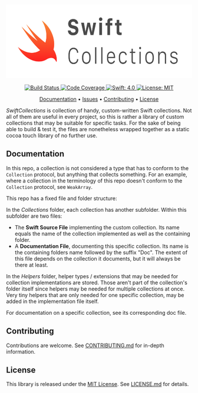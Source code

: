 <p align="center">
    <img src="https://raw.githubusercontent.com/fredpi/SwiftCollections/stable/Logo.png"
      width=600 height=200>
</p>

<p align="center">
    <a href="https://travis-ci.org/fredpi/SwiftCollections">
        <img src="https://travis-ci.org/fredpi/SwiftCollections.svg?branch=stable" alt="Build Status">
    </a>
    <a href="https://codecov.io/gh/fredpi/SwiftCollections">
        <img src="https://codecov.io/gh/fredpi/SwiftCollections/branch/stable/graph/badge.svg" alt="Code Coverage">
    </a>
    <a href="#">
        <img src="https://img.shields.io/badge/Swift-4.0-FFAC45.svg" alt="Swift: 4.0">
    </a>
    <a href="https://github.com/fredpi/SwiftCollections/blob/stable/LICENSE.md">
        <img src="https://img.shields.io/badge/License-MIT-lightgrey.svg" alt="License: MIT">
    </a>
</p>

<p align="center">
    <a href="#documentation">Documentation</a>
  • <a href="https://github.com/fredpi/SwiftCollections/issues">Issues</a>
  • <a href="#contributing">Contributing</a>
  • <a href="#license">License</a>
</p>

*SwiftCollections* is collection of handy, custom-written Swift collections. Not all of them are useful in every project, so this is rather a library of custom collections that may be suitable for specific tasks. For the sake of being able to build & test it, the files are nonetheless wrapped together as a static cocoa touch library of no further use.

## Documentation

In this repo, a collection is not considered a type that has to conform to the `Collection` protocol, but anything that collects something. For an example, where a collection in the terminology of this repo doesn't conform to the `Collection` protocol, see `WeakArray`.

This repo has a fixed file and folder structure:

In the *Collections* folder, each collection has another subfolder. Within this subfolder are two files:
- The **Swift Source File** implementing the custom collection. Its name equals the name of the collection implemented as well as the containing folder.
- A **Documentation File**, documenting this specific collection. Its name is the containing folders name followed by the suffix "Doc". The extent of this file depends on the collection it documents, but it will always be there at least.

In the *Helpers* folder, helper types / extensions that may be needed for collection implementations are stored. Those aren't part of the collection's folder itself since helpers may be needed for multiple collections at once. Very tiny helpers that are only needed for one specific collection, may be added in the implementation file itself.

For documentation on a specific collection, see its corresponding doc file.

## Contributing

Contributions are welcome. See [CONTRIBUTING.md](https://github.com/fredpi/SwiftCollections/blob/stable/CONTRIBUTING.md) for in-depth information.

## License
This library is released under the [MIT License](http://opensource.org/licenses/MIT). See [LICENSE.md](https://github.com/fredpi/SwiftCollections/blob/stable/LICENSE.md) for details.
